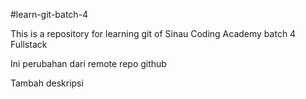 #learn-git-batch-4

This is a repository for learning git of Sinau Coding Academy batch 4 Fullstack

Ini perubahan dari remote repo github

Tambah deskripsi
